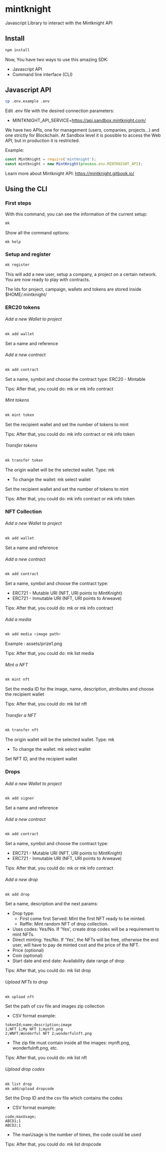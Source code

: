 # mintknight
Javascript Library to interact with the Mintknight API

## Install
```bash
npm install
```

Now, You have two ways to use this amazing SDK:
- Javascript API
- Command line interface (CLI)

## Javascript API
```bash
cp .env.example .env
```

Edit .env file with the desired connection parameters:

- MINTKNIGHT_API_SERVICE=https://api.sandbox.mintknight.com/

We have two APIs, one for management (users, companies, projects...) and one strictly for Blockchain. At Sandbox level it is possible to access the Web API, but in production it is restricted.

Example:
```javascript
const MintKnight = require('mintknight');
const mintknight = new MintKnight(process.env.MINTKNIGHT_API);
```

Learn more about Mintknight API:
https://mintknight.gitbook.io/

## Using the CLI
### First steps
With this command, you can see the information of the current setup:
```bash
mk
```
Show all the command options:
```bash
mk help
```

### Setup and register
```bash
mk register
```
This will add a new user, setup a company, a project on a certain network.
You are now ready to play with contracts.

The Ids for project, campaign, wallets and tokens are stored inside $HOME/.mintknight/

### ERC20 tokens
###### Add a new Wallet to project
```bash
mk add wallet
```
Set a name and reference

###### Add a new contract
```bash
mk add contract
```
Set a name, symbol and choose the contract type: ERC20 - Mintable

Tips: After that, you could do: mk or mk info contract

###### Mint tokens
```bash
mk mint token
```
Set the recipient wallet and set the number of tokens to mint

Tips: After that, you could do: mk info contract or mk info token

###### Transfer tokens
```bash
mk transfer token
```
The origin wallet will be the selected wallet. Type: mk
- To change the wallet: mk select wallet
  
Set the recipient wallet and set the number of tokens to mint

Tips: After that, you could do: mk info contract or mk info token

### NFT Collection
###### Add a new Wallet to project
```bash
mk add wallet
```
Set a name and reference

###### Add a new contract
```bash
mk add contract
```
Set a name, symbol and choose the contract type: 
- ERC721 - Mutable URI (NFT, URI points to MintKnight)
- ERC721 - Inmutable URI (NFT, URI points to Arweave)

Tips: After that, you could do: mk or mk info contract

###### Add a media
```bash
mk add media <image path>
```
Example <image path>: assets/prize1.png

Tips: After that, you could do: mk list media

###### Mint a NFT
```bash
mk mint nft
```
Set the media ID for the image, name, description, atrributes and choose the recipient wallet

Tips: After that, you could do: mk list nft

###### Transfer a NFT
```bash
mk transfer nft
```
The origin wallet will be the selected wallet. Type: mk
- To change the wallet: mk select wallet
  
Set NFT ID, and the recipient wallet

### Drops
###### Add a new Wallet to project
```bash
mk add signer
```
Set a name and reference

###### Add a new contract
```bash
mk add contract
```
Set a name, symbol and choose the contract type: 
- ERC721 - Mutable URI (NFT, URI points to MintKnight)
- ERC721 - Inmutable URI (NFT, URI points to Arweave)

Tips: After that, you could do: mk or mk info contract

###### Add a new drop
```bash
mk add drop
```
Set a name, description and the next params:
- Drop type: 
    - First come first Served: Mint the first NFT ready to be minted.
    - Raffle: Mint random NFT of drop collection.
- Uses codes: Yes/No. If 'Yes', create drop codes will be a requirement to mint NFTs.
- Direct minting: Yes/No. If 'Yes', the NFTs will be free, otherwise the end user, will have to pay de minted cost and the price of the NFT.
- Price (optional)
- Coin (optional)
- Start date and end date: Availability date range of drop

Tips: After that, you could do: mk list drop

###### Upload NFTs to drop
```bash
mk upload nft
```
Set the path of csv file and images zip collection
- CSV format example:
```
tokenId;name;description;image
1;NFT 1;My NFT 1;mynft.png
2;WNFT;Wonderful NFT 2;wonderfulnft.png
```
- The zip file must contain inside all the images: mynft.png, wonderfulnft.png, etc.

Tips: After that, you could do: mk list nft

###### Upload drop codes
```bash
mk list drop
mk add/upload dropcode
```
Set the Drop ID and the csv file which contains the codes
- CSV format example:
```
code;maxUsage;
ABCD1;1
ABCD2;1
```
- The maxUsage is the number of times, the code could be used

Tips: After that, you could do: mk list dropcode
